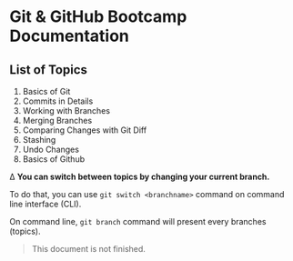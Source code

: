 # Git & GitHub Bootcamp Documentation

## List of Topics

1.  Basics of Git
2.  Commits in Details
3.  Working with Branches
4.  Merging Branches
5.  Comparing Changes with Git Diff
6.  Stashing
7.  Undo Changes
8.  Basics of Github

∆ **You can switch between topics by changing your current branch.**

To do that, you can use `git switch <branchname>` command on command line interface (CLI).

On command line, `git branch` command will present every branches (topics).

> This document is not finished.
